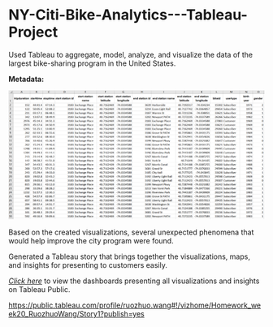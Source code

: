# NY-Citi-Bike-Analytics---Tableau-Project

Used Tableau to aggregate, model, analyze, and visualize the data of the largest bike-sharing program in the United States. 

**Metadata:**

![GitHub Logo](raw_data.png)

Based on the created visualizations, several unexpected phenomena that would help improve the city program were found. 

Generated a Tableau story that brings together the visualizations, maps, and insights for presenting to customers easily.

*[Click here](https://public.tableau.com/profile/ruozhuo.wang#!/vizhome/Homework_week20_RuozhuoWang/Story1?publish=yes)* to view the dashboards presenting all visualizations and insights on Tableau Public.

https://public.tableau.com/profile/ruozhuo.wang#!/vizhome/Homework_week20_RuozhuoWang/Story1?publish=yes
